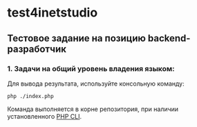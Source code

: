 # test4inetstudio

## Тестовое задание на позицию backend-разработчик

### 1. Задачи на общий уровень владения языком:

Для вывода результата, используйте консольную команду:

```
php ./index.php
```

Команда выполняется в корне репозитория, при наличии установленного <a href="https://www.php.net/manual/ru/features.commandline.usage.php">PHP CLI</a>.
